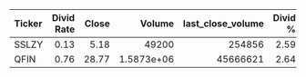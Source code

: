 | Ticker   |   Divid Rate |   Close |         Volume |   last_close_volume |   Divid % | 5_Days_pos   | above_SMA_50   |
|:---------|-------------:|--------:|---------------:|--------------------:|----------:|:-------------|:---------------|
| SSLZY    |         0.13 |    5.18 | 49200          |              254856 |      2.59 | False        | True           |
| QFIN     |         0.76 |   28.77 |     1.5873e+06 |            45666621 |      2.64 | False        | False          |